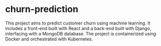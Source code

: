 # churn-prediction
This project aims to predict customer churn using machine learning. It includes a front-end built with React and a back-end built with Django, interfacing with a MongoDB database. The project is containerized using Docker and orchestrated with Kubernetes.
